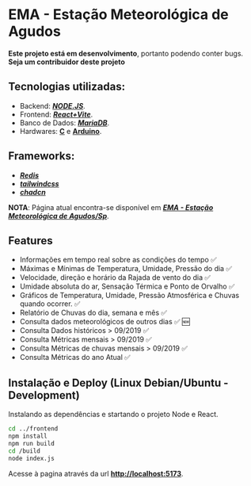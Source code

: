 # EMA - Estação Meteorológica de Agudos

**Este projeto está em desenvolvimento**, portanto podendo conter bugs.
**Seja um contribuidor deste projeto**

## Tecnologias utilizadas:
- Backend: [**_NODE.JS_**](https://github.com/nodejs/node).
- Frontend:  [**_React+Vite_**](https://github.com/vitejs/vite-plugin-react).
- Banco de Dados:  [**_MariaDB_**](https://mariadb.org/).
- Hardwares:  [**C**](https://pt.wikipedia.org/wiki/C_(linguagem_de_programa%C3%A7%C3%A3o)) e [**Arduino**](https://www.arduino.cc/).

## Frameworks:
- [**_Redis_**](https://redis.io/)
- [**_tailwindcss_**](https://tailwindcss.com/)
- [**_chadcn_**](https://ui.shadcn.com/)

**NOTA**: Página atual encontra-se disponível em [**_EMA - Estação Meteorológica de Agudos/Sp_**](https://agudos.net).



## Features

- Informações em tempo real sobre as condições do tempo ✅
- Máximas e Mínimas de Temperatura, Umidade, Pressão do dia ✅
- Velocidade, direção e horário da Rajada de vento do dia ✅
- Umidade absoluta do ar, Sensação Térmica e Ponto de Orvalho ✅
- Gráficos de Temperatura, Umidade, Pressão Atmosférica e Chuvas quando ocorrer. ✅
- Relatório de Chuvas do dia, semana e mês ✅
- Consulta dados meteorológicos de outros dias ✅ 🆕
- Consulta Dados históricos > 09/2019 ✅
- Consulta Métricas mensais > 09/2019  ✅
- Consulta Métricas de chuvas mensais > 09/2019 ✅
- Consulta Métricas do ano Atual ✅

## Instalação e Deploy (Linux Debian/Ubuntu - Development)


Instalando as dependências e startando o projeto Node e React.


```bash
cd ../frontend
npm install
npm run build
cd /build
node index.js

```

Acesse à pagina através da url [**http://localhost:5173**](http://localhost:5173).